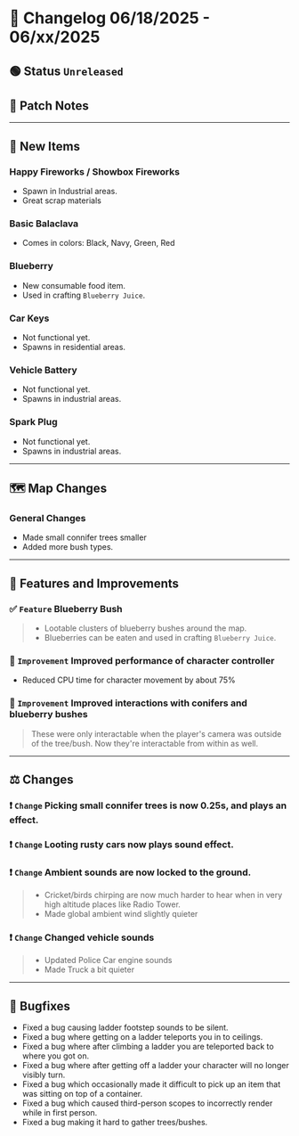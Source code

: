 # 📑 Changelog 06/18/2025 - 06/xx/2025

## 🟢 Status `Unreleased`

## 💬 Patch Notes

________

## 🔫 New Items

### Happy Fireworks / Showbox Fireworks
- Spawn in Industrial areas.
- Great scrap materials

### Basic Balaclava
- Comes in colors: Black, Navy, Green, Red

### Blueberry
- New consumable food item.
- Used in crafting `Blueberry Juice`.

### Car Keys
- Not functional yet.
- Spawns in residential areas.

### Vehicle Battery
- Not functional yet.
- Spawns in industrial areas.

### Spark Plug
- Not functional yet.
- Spawns in industrial areas.

________

## 🗺️ Map Changes

### General Changes
- Made small connifer trees smaller
- Added more bush types.

________

## 📢 Features and Improvements

### ✅ `Feature` Blueberry Bush
>- Lootable clusters of blueberry bushes around the map.
>- Blueberries can be eaten and used in crafting `Blueberry Juice`.

### 🔼 `Improvement` Improved performance of character controller
- Reduced CPU time for character movement by about 75%

### 🔼 `Improvement` Improved interactions with conifers and blueberry bushes
> These were only interactable when the player's camera was outside of the tree/bush.
> Now they're interactable from within as well.

________

## ⚖️ Changes

### ❗ `Change` Picking small connifer trees is now 0.25s, and plays an effect.

### ❗ `Change` Looting rusty cars now plays sound effect.

### ❗ `Change` Ambient sounds are now locked to the ground.
>- Cricket/birds chirping are now much harder to hear when in very high altitude places like Radio Tower.
>- Made global ambient wind slightly quieter

### ❗ `Change` Changed vehicle sounds
>- Updated Police Car engine sounds
>- Made Truck a bit quieter

________

## 🐛 Bugfixes
- Fixed a bug causing ladder footstep sounds to be silent.
- Fixed a bug where getting on a ladder teleports you in to ceilings.
- Fixed a bug where after climbing a ladder you are teleported back to where you got on.
- Fixed a bug where after getting off a ladder your character will no longer visibly turn.
- Fixed a bug which occasionally made it difficult to pick up an item that was sitting on top of a container.
- Fixed a bug which caused third-person scopes to incorrectly render while in first person.
- Fixed a bug making it hard to gather trees/bushes.
